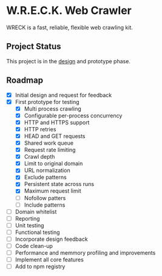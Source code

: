 # W.R.E.C.K. Web Crawler

WRECK is a fast, reliable, flexible web crawling kit.

## Project Status

This project is in the [design](./DESIGN.md) and prototype phase.

## Roadmap

- [x] Initial design and request for feedback
- [x] First prototype for testing
  - [x] Multi process crawling
  - [x] Configurable per-process concurrency
  - [x] HTTP and HTTPS support
  - [x] HTTP retries
  - [x] HEAD and GET requests
  - [x] Shared work queue
  - [x] Request rate limiting
  - [x] Crawl depth
  - [x] Limit to original domain
  - [x] URL normalization
  - [x] Exclude patterns
  - [x] Persistent state across runs
  - [x] Maximum request limit
  - [ ] Nofollow patters
  - [ ] Include patterns
- [ ] Domain whitelist
- [ ] Reporting
- [ ] Unit testing
- [ ] Functional testing
- [ ] Incorporate design feedback
- [ ] Code clean-up
- [ ] Performance and memmory profiling and improvements
- [ ] Implement all core features
- [ ] Add to npm registry
